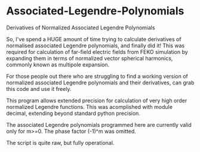 # Associated-Legendre-Polynomials
Derivatives of Normalized Associated Legendre Polynomials

So, I've spend a HUGE amount of time trying to calculate derivatives of normalised associated Legendre polynomials, 
and finally did it! This was required for calculation of far-field electric fields from FEKO simulation by expanding them
in terms of normalized vector spherical harmonics, commonly known as multipole expansion. 

For those people out there who are struggling to find a working version of normalized associated Legendre polynomials and their
derivatives, can grab this code and use it freely.

This program allows extended precision for calculation of very high order normalized Legendre functions. 
This was acomplished with module decimal, extending beyond standard python precision. 

The associated Legendre polynomials programmed here are currently valid only for m>=0.
The phase factor (-1)^m was omitted.

The script is quite raw, but fully operational. 
